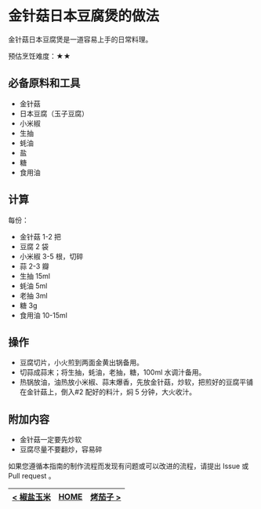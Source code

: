 # 金针菇日本豆腐煲的做法

金针菇日本豆腐煲是一道容易上手的日常料理。

预估烹饪难度：★★

## 必备原料和工具

- 金针菇
- 日本豆腐（玉子豆腐）
- 小米椒
- 生抽
- 蚝油
- 盐
- 糖
- 食用油

## 计算

每份：

- 金针菇 1-2 把
- 豆腐 2 袋
- 小米椒 3-5 根，切碎
- 蒜 2-3 瓣
- 生抽 15ml
- 蚝油 5ml
- 老抽 3ml
- 糖 3g
- 食用油 10-15ml

## 操作

- 豆腐切片，小火煎到两面金黄出锅备用。
- 切蒜成蒜末；将生抽，蚝油，老抽，糖，100ml 水调汁备用。
- 热锅放油，油热放小米椒、蒜末爆香，先放金针菇，炒软，把煎好的豆腐平铺在金针菇上，倒入#2 配好的料汁，焖 5 分钟，大火收汁。

## 附加内容

- 金针菇一定要先炒软
- 豆腐尽量不要翻炒，容易碎

如果您遵循本指南的制作流程而发现有问题或可以改进的流程，请提出 Issue 或 Pull request 。

| [< 椒盐玉米](../椒盐玉米/椒盐玉米.md) | [HOME](../../../README.md) | [烤茄子 >](../烤茄子/烤茄子.md) |
| ---------------------------------- | -------------------------- | ---------------------------------- |
